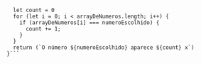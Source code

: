 ```function contaOcorrencias(arrayDeNumeros, numeroEscolhido) {
  let count = 0
  for (let i = 0; i < arrayDeNumeros.length; i++) {
    if (arrayDeNumeros[i] === numeroEscolhido) {
      count += 1;
    }
  }
  return (`O número ${numeroEscolhido} aparece ${count} x`)
}```